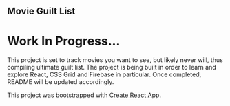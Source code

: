 ## Movie Guilt List

# Work In Progress...

This project is set to track movies you want to see, but likely never will, thus compiling ultimate guilt list.
The project is being built in order to learn and explore React, CSS Grid and Firebase in particular. Once completed, README will be updated accordingly.

This project was bootstrapped with [Create React App](https://github.com/facebookincubator/create-react-app).
